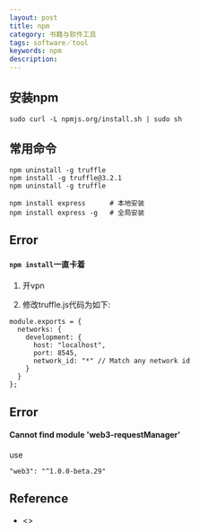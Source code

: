 ```yaml
---
layout: post
title: npm
category: 书籍与软件工具
tags: software／tool
keywords: npm
description: 
---
```


## 安装npm

```
sudo curl -L npmjs.org/install.sh | sudo sh
```

## 常用命令

```
npm uninstall -g truffle 
npm install -g truffle@3.2.1
npm uninstall -g truffle
```

```
npm install express      # 本地安装
npm install express -g   # 全局安装
```


## Error

#### `npm install`一直卡着

1. 开vpn

2. 修改truffle.js代码为如下:

```
module.exports = {
  networks: {
    development: {
      host: "localhost",
      port: 8545,
      network_id: "*" // Match any network id
    }
  }
};
```

## Error

#### Cannot find module 'web3-requestManager'

use

```
"web3": "^1.0.0-beta.29"
```

## Reference

* <>